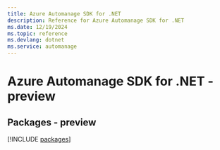 ```yaml
---
title: Azure Automanage SDK for .NET
description: Reference for Azure Automanage SDK for .NET
ms.date: 12/19/2024
ms.topic: reference
ms.devlang: dotnet
ms.service: automanage
---
```

# Azure Automanage SDK for .NET - preview
## Packages - preview
[!INCLUDE [packages](automanage-index.md)]